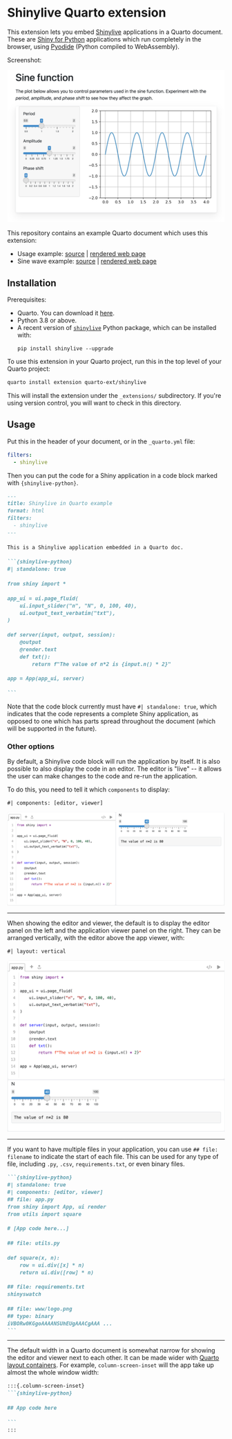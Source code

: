 Shinylive Quarto extension
==========================

This extension lets you embed [Shinylive](https://shiny.rstudio.com/py/docs/shinylive.html) applications in a Quarto document. These are [Shiny for Python](https://shiny.rstudio.com/py/) applications which run completely in the browser, using [Pyodide](https://pyodide.org/) (Python compiled to WebAssembly).

Screenshot:

![Embedded Shinylive application](embedded-app.png)

This repository contains an example Quarto document which uses this extension:

* Usage example: [source](index.qmd) | [rendered web page](https://quarto-ext.github.io/shinylive/)
* Sine wave example: [source](sine.qmd) | [rendered web page](https://quarto-ext.github.io/shinylive/sine.html)


## Installation

Prerequisites:
* Quarto. You can download it [here](https://quarto.org/docs/download/).
* Python 3.8 or above.
* A recent version of [`shinylive`](https://github.com/rstudio/py-shinylive) Python package, which can be installed with:
    ```
    pip install shinylive --upgrade
    ```

To use this extension in your Quarto project, run this in the top level of your Quarto project:

```bash
quarto install extension quarto-ext/shinylive
```

This will install the extension under the `_extensions/` subdirectory. If you're using version control, you will want to check in this directory.


## Usage

Put this in the header of your document, or in the `_quarto.yml` file:

```yaml
filters:
  - shinylive
```

Then you can put the code for a Shiny application in a code block marked with `{shinylive-python}`.


````markdown
---
title: Shinylive in Quarto example
format: html
filters:
  - shinylive
---

This is a Shinylive application embedded in a Quarto doc.

```{shinylive-python}
#| standalone: true

from shiny import *

app_ui = ui.page_fluid(
    ui.input_slider("n", "N", 0, 100, 40),
    ui.output_text_verbatim("txt"),
)

def server(input, output, session):
    @output
    @render.text
    def txt():
        return f"The value of n*2 is {input.n() * 2}"

app = App(app_ui, server)

```
````

Note that the code block currently must have `#| standalone: true`, which indicates that the code represents a complete Shiny application, as opposed to one which has parts spread throughout the document (which will be supported in the future).


### Other options


By default, a Shinylive code block will run the application by itself. It is also possible to also display the code in an editor. The editor is "live" -- it allows the user can make changes to the code and re-run the application.

To do this, you need to tell it which `components` to display:

```
#| components: [editor, viewer]
```

 ![Editor and viewer](editor-viewer.png)

******

When showing the editor and viewer, the default is to display the editor panel on the left and the application viewer panel on the right. They can be arranged vertically, with the editor above the app viewer, with:

```
#| layout: vertical
```

 ![Editor and viewer, vertical arrangement](editor-viewer-vertical.png)

******

If you want to have multiple files in your application, you can use `## file: filename` to indicate the start of each file. This can be used for any type of file, including `.py`, `.csv`, `requirements.txt`, or even binary files.

````markdown
```{shinylive-python}
#| standalone: true
#| components: [editor, viewer]
## file: app.py
from shiny import App, ui render
from utils import square

# [App code here...]

## file: utils.py

def square(x, n):
    row = ui.div([x] * n)
    return ui.div([row] * n)

## file: requirements.txt
shinyswatch

## file: www/logo.png
## type: binary
iVBORw0KGgoAAAANSUhEUgAAACgAAA ...
```

````

******

The default width in a Quarto document is somewhat narrow for showing the editor and viewer next to each other. It can be made wider with [Quarto layout containers](https://quarto.org/docs/authoring/article-layout.html). For example, `column-screen-inset` will the app take up almost the whole window width:

````markdown
:::{.column-screen-inset}
```{shinylive-python}

## App code here

```
:::
````
